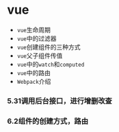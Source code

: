 # vue
- `vue`生命周期
- `vue`中的过滤器
- `vue`创建组件的三种方式
- `vue`父子组件传值
- `vue`中的`watch`和`computed`
- `vue`中的路由
- `Webpack`介绍
### 5.31调用后台接口，进行增删改查
### 6.2组件的创建方式，路由
